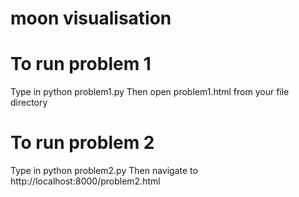 # moon visualisation

# To run problem 1
Type in python problem1.py
Then open problem1.html from your file directory

# To run problem 2
Type in python problem2.py
Then navigate to http://localhost:8000/problem2.html
